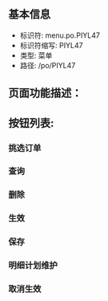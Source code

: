 
## 基本信息

- 标识符: menu.po.PIYL47
- 标识符缩写: PIYL47
- 类型: 菜单
- 路径: /po/PIYL47

## 页面功能描述：





## 按钮列表:


### 挑选订单



### 查询



### 删除



### 生效



### 保存



### 明细计划维护



### 取消生效


